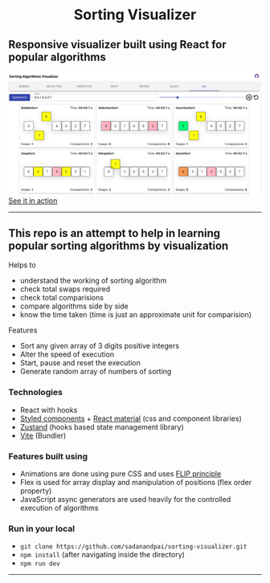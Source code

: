 <h1 align="center">
    Sorting Visualizer
</h1>

## Responsive visualizer built using React for popular algorithms

<a href="https://sadanandpai.github.io/sorting-visualizer/dist/"><img src="cover.png" alt="cover" /></a>
[See it in action](https://sadanandpai.github.io/sorting-visualizer/dist/)

---

## This repo is an attempt to help in learning popular sorting algorithms by visualization

Helps to

- understand the working of sorting algorithm
- check total swaps required
- check total comparisions
- compare algorithms side by side
- know the time taken (time is just an approximate unit for comparision)

Features

- Sort any given array of 3 digits positive integers
- Alter the speed of execution
- Start, pause and reset the execution
- Generate random array of numbers of sorting

### Technologies

- React with hooks
- [Styled components](https://styled-components.com/) + [React material](https://material-ui.com/) (css and component libraries)
- [Zustand](https://github.com/pmndrs/zustand) (hooks based state management library)
- [Vite](https://vitejs.dev/) (Bundler)

### Features built using

- Animations are done using pure CSS and uses [FLIP principle](https://aerotwist.com/blog/flip-your-animations/)
- Flex is used for array display and manipulation of positions (flex order property)
- JavaScript async generators are used heavily for the controlled execution of algorithms

### Run in your local

- ```git clone https://github.com/sadanandpai/sorting-visualizer.git```
- ```npm install``` (after navigating inside the directory)
- ```npm run dev```

---
